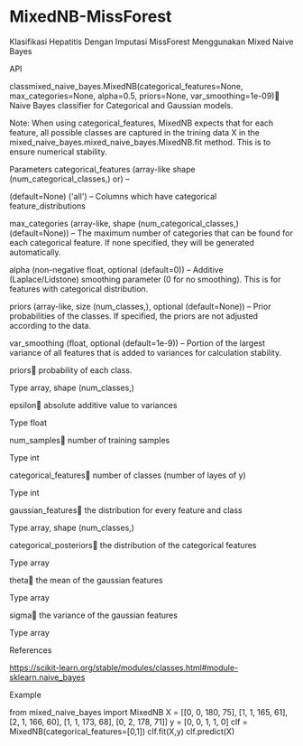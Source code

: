 # MixedNB-MissForest
Klasifikasi Hepatitis Dengan Imputasi MissForest Menggunakan Mixed Naive Bayes

API

classmixed_naive_bayes.MixedNB(categorical_features=None, max_categories=None, alpha=0.5, priors=None, var_smoothing=1e-09)
Naive Bayes classifier for Categorical and Gaussian models.

Note: When using categorical_features, MixedNB expects that for each feature, all possible classes are captured in the trining data X in the mixed_naive_bayes.mixed_naive_bayes.MixedNB.fit method. This is to ensure numerical stability.

Parameters
categorical_features (array-like shape (num_categorical_classes,) or) –

(default=None) ('all') – Columns which have categorical feature_distributions

max_categories (array-like, shape (num_categorical_classes,) (default=None)) – The maximum number of categories that can be found for each categorical feature. If none specified, they will be generated automatically.

alpha (non-negative float, optional (default=0)) – Additive (Laplace/Lidstone) smoothing parameter (0 for no smoothing). This is for features with categorical distribution.

priors (array-like, size (num_classes,), optional (default=None)) – Prior probabilities of the classes. If specified, the priors are not adjusted according to the data.

var_smoothing (float, optional (default=1e-9)) – Portion of the largest variance of all features that is added to variances for calculation stability.

priors
probability of each class.

Type
array, shape (num_classes,)

epsilon
absolute additive value to variances

Type
float

num_samples
number of training samples

Type
int

categorical_features
number of classes (number of layes of y)

Type
int

gaussian_features
the distribution for every feature and class

Type
array, shape (num_classes,)

categorical_posteriors
the distribution of the categorical features

Type
array

theta
the mean of the gaussian features

Type
array

sigma
the variance of the gaussian features

Type
array

References

https://scikit-learn.org/stable/modules/classes.html#module-sklearn.naive_bayes

Example

from mixed_naive_bayes import MixedNB
X = [[0, 0, 180, 75],
         [1, 1, 165, 61],
         [2, 1, 166, 60],
         [1, 1, 173, 68],
         [0, 2, 178, 71]]
y = [0, 0, 1, 1, 0]
clf = MixedNB(categorical_features=[0,1])
clf.fit(X,y)
clf.predict(X)
